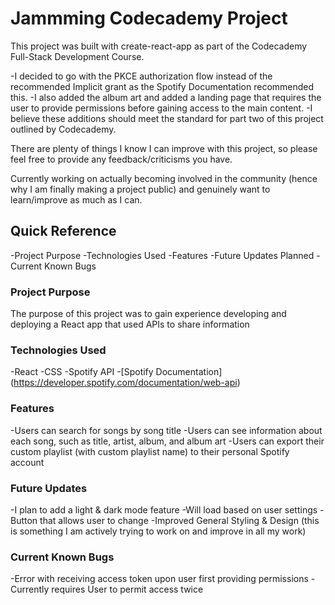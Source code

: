 # Jammming Codecademy Project

This project was built with create-react-app as part of the Codecademy Full-Stack Development Course.

-I decided to go with the PKCE authorization flow instead of the recommended Implicit grant as the Spotify Documentation recommended this.
-I also added the album art and added a landing page that requires the user to provide permissions before gaining access to the main content.
    -I believe these additions should meet the standard for part two of this project outlined by Codecademy.

There are plenty of things I know I can improve with this project, so please feel free to provide any feedback/criticisms you have.

Currently working on actually becoming involved in the community (hence why I am finally making a project public) and genuinely want to learn/improve as much as I can.

## Quick Reference

-Project Purpose
-Technologies Used
-Features
-Future Updates Planned
-Current Known Bugs

### Project Purpose

The purpose of this project was to gain experience developing and deploying a React app that used APIs to share information

### Technologies Used

-React
-CSS
-Spotify API
    -[Spotify Documentation] (<https://developer.spotify.com/documentation/web-api>)

### Features

-Users can search for songs by song title
-Users can see information about each song, such as title, artist, album, and album art
-Users can export their custom playlist (with custom playlist name) to their personal Spotify account

### Future Updates

-I plan to add a light & dark mode feature
    -Will load based on user settings
    -Button that allows user to change
-Improved General Styling & Design (this is something I am actively trying to work on and improve in all my work)

### Current Known Bugs

-Error with receiving access token upon user first providing permissions
    -Currently requires User to permit access twice
